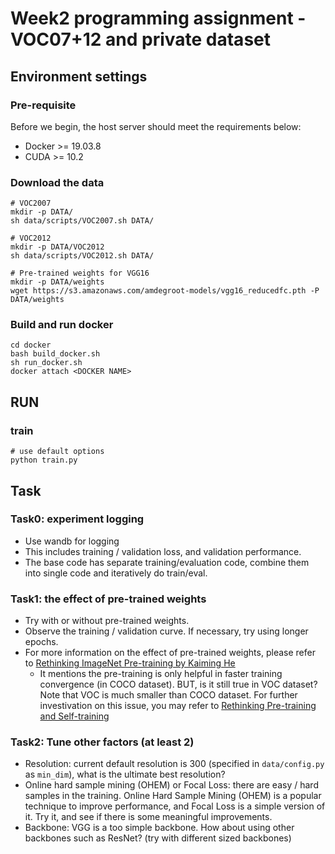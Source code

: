 # Week2 programming assignment - VOC07+12 and private dataset

## Environment settings

### Pre-requisite
Before we begin, the host server should meet the requirements below:
* Docker >= 19.03.8
* CUDA >= 10.2

### Download the data

```
# VOC2007
mkdir -p DATA/
sh data/scripts/VOC2007.sh DATA/

# VOC2012
mkdir -p DATA/VOC2012
sh data/scripts/VOC2012.sh DATA/

# Pre-trained weights for VGG16
mkdir -p DATA/weights
wget https://s3.amazonaws.com/amdegroot-models/vgg16_reducedfc.pth -P DATA/weights
```

### Build and run docker

```
cd docker
bash build_docker.sh
sh run_docker.sh
docker attach <DOCKER NAME>
```

## RUN

### train

```
# use default options
python train.py
```

## Task

### Task0: experiment logging
* Use wandb for logging
* This includes training / validation loss, and validation performance.
* The base code has separate training/evaluation code, combine them into single code and iteratively do train/eval.

### Task1: the effect of pre-trained weights
* Try with or without pre-trained weights.
* Observe the training / validation curve. If necessary, try using longer epochs.
* For more information on the effect of pre-trained weights, please refer to [Rethinking ImageNet Pre-training by Kaiming He](https://arxiv.org/abs/1811.08883)
  * It mentions the pre-training is only helpful in faster training convergence (in COCO dataset). BUT, is it still true in VOC dataset? Note that VOC is much smaller than COCO dataset. For further investivation on this issue, you may refer to [Rethinking Pre-training and Self-training](https://arxiv.org/abs/2006.06882)

### Task2: Tune other factors (at least 2)
* Resolution: current default resolution is 300 (specified in `data/config.py` as `min_dim`), what is the ultimate best resolution?
* Online hard sample mining (OHEM) or Focal Loss: there are easy / hard samples in the training. Online Hard Sample Mining (OHEM) is a popular technique to improve performance, and Focal Loss is a simple version of it. Try it, and see if there is some meaningful improvements.
* Backbone: VGG is a too simple backbone. How about using other backbones such as ResNet? (try with different sized backbones)
